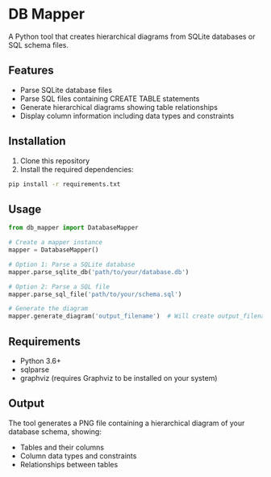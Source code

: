 # DB Mapper

A Python tool that creates hierarchical diagrams from SQLite databases or SQL schema files.

## Features

- Parse SQLite database files
- Parse SQL files containing CREATE TABLE statements
- Generate hierarchical diagrams showing table relationships
- Display column information including data types and constraints

## Installation

1. Clone this repository
2. Install the required dependencies:
```bash
pip install -r requirements.txt
```

## Usage

```python
from db_mapper import DatabaseMapper

# Create a mapper instance
mapper = DatabaseMapper()

# Option 1: Parse a SQLite database
mapper.parse_sqlite_db('path/to/your/database.db')

# Option 2: Parse a SQL file
mapper.parse_sql_file('path/to/your/schema.sql')

# Generate the diagram
mapper.generate_diagram('output_filename')  # Will create output_filename.png
```

## Requirements

- Python 3.6+
- sqlparse
- graphviz (requires Graphviz to be installed on your system)

## Output

The tool generates a PNG file containing a hierarchical diagram of your database schema, showing:
- Tables and their columns
- Column data types and constraints
- Relationships between tables 